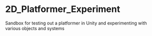 # 2D_Platformer_Experiment
Sandbox for testing out a platformer in Unity and experimenting with various objects and systems
